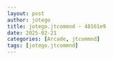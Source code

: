 ```yaml
---
layout: post
author: jotego
title: jotego.jtcommnd - 48161e9
date: 2025-02-21
categories: [Arcade, jtcommnd]
tags: [jotego.jtcommnd]
---
```


